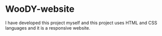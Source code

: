 # WooDY-website
I have developed this project myself and this project uses HTML and CSS languages and it is a responsive website.
